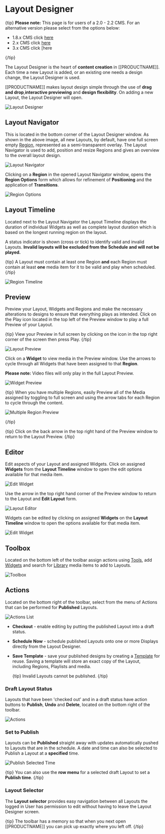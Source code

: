 # Layout Designer

{tip}
**Please note:** This page is for users of a 2.0 - 2.2 CMS. For an alternative version please select from the options below:

- 1.8.x CMS click [here](layouts_designer_1.8.html)
- 2.x CMS click [here](layouts_designer_2.html)
- 3.x CMS click [here

{/tip}

The Layout Designer is the heart of **content creation** in [[PRODUCTNAME]]. Each time a new Layout is added, or an existing one needs a design change, the Layout Designer is used.

[[PRODUCTNAME]] makes layout design simple through the use of **drag and drop**,**interactive previewing** and **design flexibility**. On adding a new Layout, the Layout Designer will open.

![Layout Designer](img/v2_layouts_designer_first_load.png)



## Layout Navigator

This is located in the bottom corner of the Layout Designer window. As shown in the above image, all new Layouts, by default, have one full screen empty [Region](layouts_regions_2.0.html), represented as a semi-transparent overlay.  The Layout Navigator is used to add, position and resize Regions and gives an overview to the overall layout design.

![Layout Navigator](img/v2_layouts_layout_navigator.png)

Clicking on a **Region** in the opened Layout Navigator window, opens the **Region Options** form which allows for refinement of  **Positioning** and the application of **Transitions**.

![Region Options](img/v2_layout_designer_region_options_form.png)



## Layout Timeline

Located next to the Layout Navigator the Layout Timeline displays the duration of individual Widgets as well as complete layout duration which is based on the longest running region on the layout.

A status indicator is shown (cross or tick) to identify valid and invalid Layouts.  **Invalid layouts will be excluded from the Schedule and will not be played.**

{tip}
A Layout must contain at least one Region **and** each Region must contain at least **one** media item for it to be valid and play when scheduled.
{/tip}

![Region Timeline](img/v2_layouts_region_timeline.png)

## Preview

Preview your Layout, Widgets and Regions and make the necessary alterations to designs to ensure that everything plays as intended.  Click on the Play icon located in the top left of the Preview window to play a full Preview of your Layout. 

{tip}
View your Preview in full screen by clicking on the icon in the top right corner of the screen then press Play.
{/tip}

![Layout Preview](img/v2_layouts_layout_preview.png)

Click on a **Widget** to view media in the Preview window. Use the arrows to cycle through all Widgets that have been assigned to that **Region**. 

**Please note:** Video files will only play in the full Layout Preview.

![Widget Preview](img/v2_layouts_widget_preview.png)

{tip}
When you have multiple Regions, easily Preview all of the Media assigned by toggling to full screen and using the arrow tabs for each Region to cycle through the content.

![Multiple Region Preview](img/v2_layouts_multiple_region_preview.png)

{/tip}

{tip}
Click on the back arrow in the top right hand of the Preview window to return to the Layout Preview.
{/tip}

## Editor

Edit aspects of your Layout and assigned Widgets. Click on assigned **Widgets** from the **Layout Timeline** window to open the edit options available for that media item.

![Edit Widget](img/v2_layouts_edit_widget.png)

Use the arrow in the top right hand corner of the Preview window to return to the Layout and **Edit Layout** form.

![Layout Editor](img/v2_layouts_layout_editor.png)

Widgets can be edited by clicking on assigned **Widgets** on the **Layout Timeline** window to open the options available for that media item.

![Edit Widget](img/v2_layouts_edit_widget.png)

## Toolbox

Located on the bottom left of the toolbar assign actions using [Tools](layouts_tools_2.0.html), add  [Widgets](layouts_widgets_2.0.html) and search for [Library](layouts_library_search_2.0.html) media items to add to Layouts.

![Toolbox](img/v2_layouts_toolbox.png)

## Actions

Located on the bottom right of the toolbar, select from the menu of Actions that can be performed for **Published** Layouts.

![Actions List](img/v2_layouts_actions_list.png)



- **Checkout**  - enable editing by putting the published Layout into a draft status.

- **Schedule Now**  - schedule published Layouts onto one or more Displays directly from the Layout Designer.

- **Save Template** - save your published designs by creating a [Template](layouts_templates_2.html) for reuse. Saving a template will store an exact copy of the Layout, including Regions, Playlists and media.

  {tip}
  Invalid Layouts cannot be published.
  {/tip}

### Draft Layout Status

Layouts that have been 'checked out' and in a draft status have action buttons to **Publish**, **Undo** and **Delete**, located on the bottom right of the toolbar.

 ![Actions](img/v2_layouts_designer_actions.png)

### Set to Publish

Layouts can be **Published** straight away with updates automatically pushed to Layouts that are in the schedule. A date and time can also be selected to Publish a Layout at a **specified** time.

![Publish Selected Time](img/v2_layouts_publish_selected_time.png)

{tip}
You can also use the **row menu** for a selected draft Layout to set a **Publish time**.
{/tip}

### Layout Selector

The **Layout selector** provides easy navigation between all Layouts the logged in User has permission to edit without having to leave the Layout Designer screen.

{tip}
The toolbar has a memory so that when you next open [[PRODUCTNAME]] you can pick up exactly where you left off.
{/tip}